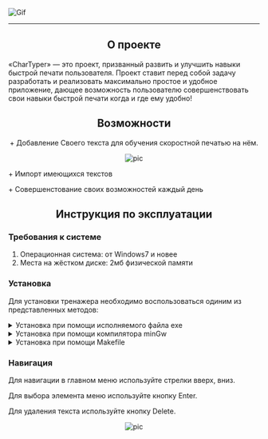 ![Gif](https://github.com/TimofeyBelikov/media/raw/main/CharTyperr/Logo-curved.gif)
***
<h2 align="center">О проекте</h2>
«CharTyper» — это проект, призванный развить и улучшить навыки быстрой печати пользователя. Проект ставит перед собой задачу разработать и реализовать максимально простое и удобное приложение, дающее возможность пользователю совершенствовать свои навыки быстрой печати когда и где ему удобно!
<h2 align="center">Возможности</h2>

<p align="center">+ Добавление Своего текста для обучения скоростной печатью на нём.</p>
<p align="center">
    <img src="https://github.com/TimofeyBelikov/media/raw/main/CharTyperr/ADDtxt-curved.gif" alt="pic"/>
</p>
<p align="left">+ Импорт имеющихся текстов</p>

<p align="left">+ Совершенстование своих возможностей каждый день </p>

<h2 align="center">Инструкция по эксплуатации</h2>

<h3 align="left">Требования к системе</h3>

<ol>
    <li>Операционная система: от Windows7 и новее</li>
    <li>Места на жёстком диске: 2мб физической памяти</li>
</ol>
<h3 align="left">Установка</h3>

Для установки тренажера необходимо воспользоваться одиним из представленных методов:

<details>
      <summary>Установка при помощи исполняемого файла exe</summary>
      <ol>
          <li>Запустить файл setup.exe</li>
          <li>Указать место сохранения тренажера</li>
          <li>Завершить установку</li>
      </ol>
</details>

<details>
    <summary>Установка при помощи компилятора minGw</summary>
    <ol>
        <li>Скачать bat-файл и разместить его вместе с файлами cpp</li>
        <li>Запустить bat файл, который выполнит сборку проекта и создаст исполняемый файл exe</li>
    </ol>
</details>

<details>
      <summary>Установка при помощи Makefile</summary>
      <ol>
          <li>Загрузить скрипт-файл Makefie</li>
          <li>При помощи командной строки запустить скрипт при помощи команды make</li>
      </ol>
</details>

<h3 align="left">Навигация</h3>
<p>Для навигации в главном меню используйте стрелки вверх, вниз.</p>
<p>Для выбора элемента меню используйте кнопку Enter.</p>
<p>Для удаления текста используйте кнопку Delete.</p>
    <p align="center">
        <img src="https://github.com/TimofeyBelikov/media/raw/main/CharTyperr/MainMenu-scaled.gif" alt="pic" max-width: 50% />
    </p>
    











